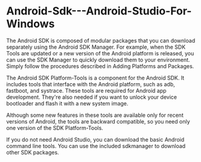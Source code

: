 # Android-Sdk---Android-Studio-For-Windows
The Android SDK is composed of modular packages that you can download separately using the Android SDK Manager. For example, when the SDK Tools are updated or a new version of the Android platform is released, you can use the SDK Manager to quickly download them to your environment. Simply follow the procedures described in Adding Platforms and Packages.

The Android SDK Platform-Tools is a component for the Android SDK. It includes tools that interface with the Android platform, such as adb, fastboot, and systrace. These tools are required for Android app development. They're also needed if you want to unlock your device bootloader and flash it with a new system image.

Although some new features in these tools are available only for recent versions of Android, the tools are backward compatible, so you need only one version of the SDK Platform-Tools.

If you do not need Android Studio, you can download the basic Android command line tools. You can use the included sdkmanager to download other SDK packages.
